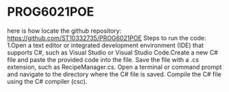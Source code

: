 # PROG6021POE
here is how locate the github repository: https://github.com/ST10332735/PROG6021POE
Steps to run the code:
1.Open a text editor or integrated development environment (IDE) that supports C#, such as Visual Studio or Visual Studio Code.Create a new C# file and paste the provided code into the file.
Save the file with a .cs extension, such as RecipeManager.cs.
Open a terminal or command prompt and navigate to the directory where the C# file is saved.
Compile the C# file using the C# compiler (csc). 

